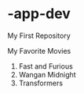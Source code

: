 # -app-dev
My First Repository

My Favorite Movies
 1. Fast and Furious
 2. Wangan Midnight
 3. Transformers
